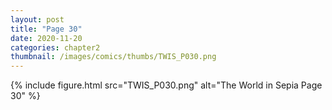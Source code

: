 ```yaml
---
layout: post
title: "Page 30"
date: 2020-11-20
categories: chapter2
thumbnail: /images/comics/thumbs/TWIS_P030.png
---
```


{% include figure.html src="TWIS_P030.png" alt="The World in Sepia Page 30" %}
